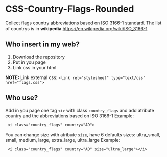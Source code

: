 # CSS-Country-Flags-Rounded
Collect flags country abbreviations based on ISO 3166-1 standard.
The list of countrys is in **wikipedia**
https://en.wikipedia.org/wiki/ISO_3166-1

## Who insert in my web?

1. Download the repository
2. Put in you page
3. Link css in your html

**NOTE:** Link external css: ```<link rel="stylesheet" type="text/css" href="flags.css">```

## Who use?

Add in you page one tag `<i>` with class `country_flags` and add atribute country and the abbreviations based on ISO 3166-1
Example:

``` <i class="country_flags" country="AD">```

You can change size with atribute `size`, have 6 defaults sizes: ultra_small, small, medium, large, extra_large, ultra_large
Example:

``` <i class="country_flags" country="AD" size="ultra_large"></i>```
